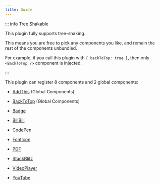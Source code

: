 ```yaml
---
title: Guide
---
```


::: info Tree Shakable

This plugin fully supports tree-shaking.

This means you are free to pick any components you like, and remain the rest of the components unbundled.

For example, if you call this plugin with `{ backToTop: true }`, then only `<BackToTop />` component is injected.

:::

This plugin can register 8 components and 2 global components:

- [AddThis](addthis.md) (Global Components)

- [BackToTop](backtotop.md) (Global Components)

- [Badge](badge.md)

- [BiliBili](bilibili.md)

- [CodePen](codepen.md)

- [FontIcon](fonticon.md)

- [PDF](pdf.md)

- [StackBlitz](stackblitz.md)

- [VideoPlayer](videoplayer.md)

- [YouTube](youtube.md)
